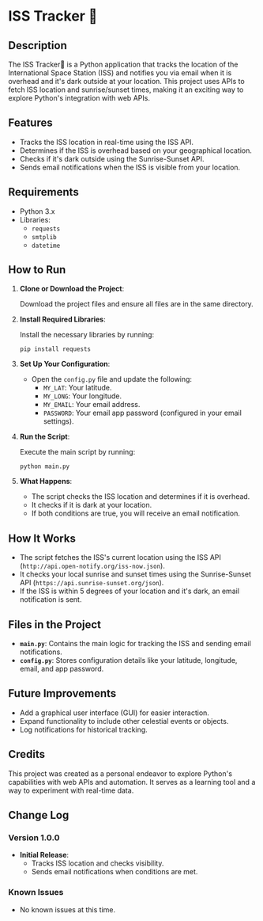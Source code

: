 # ISS Tracker 🚀

## Description

The ISS Tracker🚀 is a Python application that tracks the location of the International Space Station (ISS) and notifies you via email when it is overhead and it's dark outside at your location. This project uses APIs to fetch ISS location and sunrise/sunset times, making it an exciting way to explore Python's integration with web APIs.

## Features

- Tracks the ISS location in real-time using the ISS API.
- Determines if the ISS is overhead based on your geographical location.
- Checks if it's dark outside using the Sunrise-Sunset API.
- Sends email notifications when the ISS is visible from your location.

## Requirements

- Python 3.x
- Libraries:
  - `requests`
  - `smtplib`
  - `datetime`

## How to Run

1. **Clone or Download the Project**:

   Download the project files and ensure all files are in the same directory.

2. **Install Required Libraries**:

   Install the necessary libraries by running:
   ```
   pip install requests
   ```

3. **Set Up Your Configuration**:

   - Open the `config.py` file and update the following:
     - `MY_LAT`: Your latitude.
     - `MY_LONG`: Your longitude.
     - `MY_EMAIL`: Your email address.
     - `PASSWORD`: Your email app password (configured in your email settings).

4. **Run the Script**:

   Execute the main script by running:
   ```
   python main.py
   ```

5. **What Happens**:

   - The script checks the ISS location and determines if it is overhead.
   - It checks if it is dark at your location.
   - If both conditions are true, you will receive an email notification.

## How It Works

- The script fetches the ISS's current location using the ISS API (`http://api.open-notify.org/iss-now.json`).
- It checks your local sunrise and sunset times using the Sunrise-Sunset API (`https://api.sunrise-sunset.org/json`).
- If the ISS is within 5 degrees of your location and it's dark, an email notification is sent.

## Files in the Project

- **`main.py`**: Contains the main logic for tracking the ISS and sending email notifications.
- **`config.py`**: Stores configuration details like your latitude, longitude, email, and app password.

## Future Improvements

- Add a graphical user interface (GUI) for easier interaction.
- Expand functionality to include other celestial events or objects.
- Log notifications for historical tracking.

## Credits

This project was created as a personal endeavor to explore Python's capabilities with web APIs and automation. It serves as a learning tool and a way to experiment with real-time data.

## Change Log

### Version 1.0.0

- **Initial Release**:
  - Tracks ISS location and checks visibility.
  - Sends email notifications when conditions are met.

### Known Issues

- No known issues at this time.

